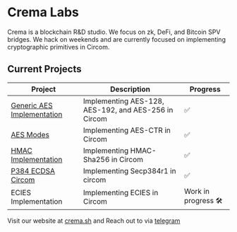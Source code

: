 # Crema Labs

Crema is a blockchain R&D studio. We focus on zk, DeFi, and Bitcoin SPV bridges. We hack on weekends and are currently focused on implementing cryptographic primitives in Circom.

## Current Projects

| Project                      | Description                                         | Progress           |
|------------------------------|-----------------------------------------------------|--------------------|
| [Generic AES Implementation](https://github.com/crema-labs/aes-circom)   | Implementing AES-128, AES-192, and AES-256 in Circom|  ✅                |
| [AES Modes](https://github.com/crema-labs/aes-circom/blob/main/circuits/ctr.circom)   | Implementing AES-CTR in Circom|  ✅                |
| [HMAC Implementation](https://github.com/crema-labs/hmac-circom)   | Implementing HMAC-Sha256 in Circom|  ✅                 |
| [P384 ECDSA Circom](https://github.com/crema-labs/ecdsa-p384-circom)         | Implementing Secp384r1 in circom                         | ✅|
| ECIES Implementation         | Implementing ECIES in Circom                        | Work in progress 🛠️|


Visit our website at [crema.sh](https://crema.sh) and Reach out to via [telegram](https://t.me/cremalabs)
